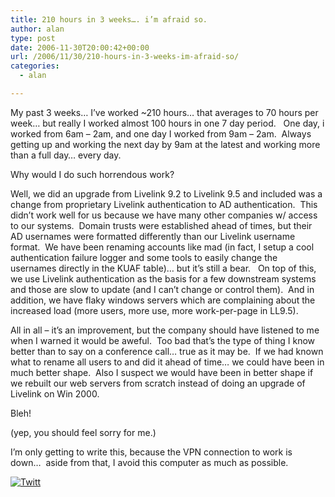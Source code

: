 ```yaml
---
title: 210 hours in 3 weeks…. i’m afraid so.
author: alan
type: post
date: 2006-11-30T20:00:42+00:00
url: /2006/11/30/210-hours-in-3-weeks-im-afraid-so/
categories:
  - alan

---
```

My past 3 weeks&#8230; I&#8217;ve worked ~210 hours&#8230; that averages to 70 hours per week&#8230; but really I worked almost 100 hours in one 7 day period.&nbsp;&nbsp; One day, i worked from 6am &#8211; 2am, and one day I worked from 9am &#8211; 2am.&nbsp; Always getting up and working the next day by 9am at the latest and working more than a full day&#8230; every day.

Why would I do such horrendous work?

Well, we did an upgrade from Livelink 9.2 to Livelink 9.5 and included was a change from proprietary Livelink authentication to AD authentication.&nbsp; This didn&#8217;t work well for us because we have many other companies w/ access to our systems.&nbsp; Domain trusts were established ahead of times, but their AD usernames were formatted differently than our Livelink username format.&nbsp; We have been renaming accounts like mad (in fact, I setup a cool authentication failure logger and some tools to easily change the usernames directly in the KUAF table)&#8230; but it&#8217;s still a bear.&nbsp;&nbsp; On top of this, we use Livelink authentication as the basis for a few downstream systems and those are slow to update (and I can&#8217;t change or control them).&nbsp; And in addition, we have flaky windows servers which are complaining about the increased load (more users, more use, more work-per-page in LL9.5).

All in all &#8211; it&#8217;s an improvement, but the company should have listened to me when I warned it would be aweful.&nbsp; Too bad that&#8217;s the type of thing I know better than to say on a conference call&#8230; true as it may be.&nbsp; If we had known what to rename all users to and did it ahead of time&#8230; we could have been in much better shape.&nbsp; Also I suspect we would have been in better shape if we rebuilt our web servers from scratch instead of doing an upgrade of Livelink on Win 2000.

Bleh!

(yep, you should feel sorry for me.)

I&#8217;m only getting to write this, because the VPN connection to work is down&#8230;&nbsp; aside from that, I avoid this computer as much as possible.

<div class="twttr_button">
  <a href="http://twitter.com/share?url=https://zeroasterisk.com/2006/11/30/210-hours-in-3-weeks-im-afraid-so/&text=210+hours+in+3+weeks....+i%27m+afraid+so." target="_blank" title="Click here if you like this article."> <img src="http://zeroasterisk.com/wp-content/plugins/twitter-plugin/images/twitt.gif" alt="Twitt" /> </a>
</div>